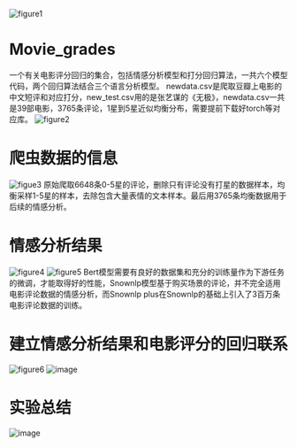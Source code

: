 
![figure1](https://github.com/FZKChange/Movie_grades/assets/78149508/2718fdb8-1b21-4f59-af49-06cf1fdd924c)

# Movie_grades
  一个有关电影评分回归的集合，包括情感分析模型和打分回归算法，一共六个模型代码，两个回归算法结合三个语言分析模型。
  newdata.csv是爬取豆瓣上电影的中文短评和对应打分，new_test.csv用的是张艺谋的《无极》，newdata.csv一共是39部电影，3765条评论，1星到5星近似均衡分布，需要提前下载好torch等对应库。
![figure2](https://github.com/FZKChange/Movie_grades/assets/78149508/b92f8068-4156-40f4-bf53-240f785b4b11)

  
# 爬虫数据的信息

![figue3](https://github.com/FZKChange/Movie_grades/assets/78149508/e90404a6-fb2e-469f-8f9b-cffe6838fc09)
原始爬取6648条0-5星的评论，删除只有评论没有打星的数据样本，均衡采样1-5星的样本，去除包含大量表情的文本样本。最后用3765条均衡数据用于后续的情感分析。

# 情感分析结果

![figure4](https://github.com/FZKChange/Movie_grades/assets/78149508/964a84e9-7217-4555-97fd-d4e3a84f8b18)
![figure5](https://github.com/FZKChange/Movie_grades/assets/78149508/0699c4be-f0f9-431a-a887-d4b54292abd1)
Bert模型需要有良好的数据集和充分的训练量作为下游任务的微调，才能取得好的性能，Snownlp模型基于购买场景的评论，并不完全适用电影评论数据的情感分析，而Snownlp plus在Snownlp的基础上引入了3百万条电影评论数据的训练。

# 建立情感分析结果和电影评分的回归联系
![figure6](https://github.com/FZKChange/Movie_grades/assets/78149508/ebd1e3d1-2e1e-4a55-bec0-4ac603262e8b)
![image](https://github.com/FZKChange/Movie_grades/assets/78149508/96fd9e11-4e67-4de0-a855-a22e3791b55c)

# 实验总结
![image](https://github.com/FZKChange/Movie_grades/assets/78149508/800e17c3-db0a-424e-96e3-032204a5e072)


